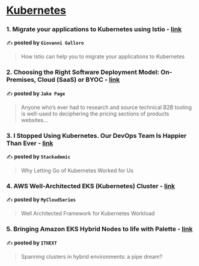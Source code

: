 
<h1><a href=https://medium.com/tag/kubernetes/recommended target="_blank" rel="noopener noreferrer">Kubernetes</a></h1>
<h3>1. Migrate your applications to Kubernetes using Istio - <a href="https://medium.com/@galloro.giovanni/migrate-your-applications-to-kubernetes-using-istio-7c36592add7e" target="_blank" rel="noopener noreferrer">link</a></h3>

✍️ **posted by `Giovanni Galloro`**

<blockquote>How Istio can help you to migrate your applications to Kubernetes</blockquote>

<h3>2. Choosing the Right Software Deployment Model: On-Premises, Cloud (SaaS) or BYOC - <a href="https://medium.com/@jake.page91/choosing-the-right-software-deployment-model-on-premises-cloud-saas-or-byoc-be3304153f09" target="_blank" rel="noopener noreferrer">link</a></h3>

✍️ **posted by `Jake Page`**

<blockquote>Anyone who’s ever had to research and source technical B2B tooling is well-used to deciphering the pricing sections of products websites…</blockquote>

<h3>3. I Stopped Using Kubernetes. Our DevOps Team Is Happier Than Ever - <a href="https://medium.com/stackademic/i-stopped-using-kubernetes-our-devops-team-is-happier-than-ever-a5519f916ec0" target="_blank" rel="noopener noreferrer">link</a></h3>

✍️ **posted by `Stackademic`**

<blockquote>Why Letting Go of Kubernetes Worked for Us</blockquote>

<h3>4. AWS Well-Architected EKS (Kubernetes) Cluster - <a href="https://medium.com/mycloudseries/aws-well-architected-eks-kubernetes-cluster-92220c084fdf" target="_blank" rel="noopener noreferrer">link</a></h3>

✍️ **posted by `MyCloudSeries`**

<blockquote>Well Architected Framework for Kubernetes Workload</blockquote>

<h3>5. Bringing Amazon EKS Hybrid Nodes to life with Palette - <a href="https://medium.com/itnext/bringing-amazon-eks-hybrid-nodes-to-life-with-palette-584734449503" target="_blank" rel="noopener noreferrer">link</a></h3>

✍️ **posted by `ITNEXT`**

<blockquote>Spanning clusters in hybrid environments: a pipe dream?</blockquote>

